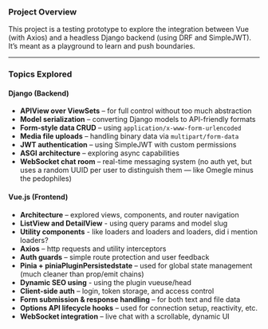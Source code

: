 
### Project Overview

This project is a testing prototype to explore the integration between Vue (with Axios) and a headless Django backend (using DRF and SimpleJWT). It’s meant as a playground to learn and push boundaries.

---

### Topics Explored

#### Django (Backend)

* **APIView over ViewSets** – for full control without too much abstraction
* **Model serialization** – converting Django models to API-friendly formats
* **Form-style data CRUD** – using `application/x-www-form-urlencoded`
* **Media file uploads** – handling binary data via `multipart/form-data`
* **JWT authentication** – using SimpleJWT with custom permissions
* **ASGI architecture** – exploring async capabilities
* **WebSocket chat room** – real-time messaging system (no auth yet, but uses a random UUID per user to distinguish them — like Omegle minus the pedophiles)

#### Vue.js (Frontend)

* **Architecture** – explored views, components, and router navigation
* **ListView and DetailView** - using query params and model slug
* **Utility components** - like loaders and loaders and loaders, did i mention loaders?
* **Axios** – http requests and utility interceptors
* **Auth guards** – simple route protection and user feedback
* **Pinia + piniaPluginPersistedstate** – used for global state management (much cleaner than prop/emit chains)
* **Dynamic SEO using** - using the plugin vueuse/head
* **Client-side auth** – login, token storage, and access control
* **Form submission & response handling** – for both text and file data
* **Options API lifecycle hooks** – used for connection setup, reactivity, etc.
* **WebSocket integration** – live chat with a scrollable, dynamic UI

